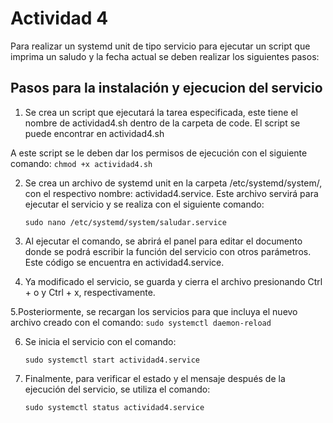 # Actividad 4
Para realizar un systemd unit de tipo servicio para ejecutar un script que imprima un saludo y la fecha actual se deben realizar los siguientes pasos: 


## Pasos para la instalación y ejecucion del servicio

1.	Se crea un script que ejecutará la tarea especificada, este tiene el nombre de actividad4.sh dentro de la carpeta de code. El script se puede encontrar en actividad4.sh

A este script se le deben dar los permisos de ejecución con el siguiente comando:
    ```
    chmod +x actividad4.sh 
    ```

2. Se crea un archivo de systemd unit en la carpeta /etc/systemd/system/, con el respectivo nombre: actividad4.service. Este archivo servirá para ejecutar el servicio y se realiza con el siguiente comando:
    ```
    sudo nano /etc/systemd/system/saludar.service 
    ```  
3. Al ejecutar el comando, se abrirá el panel para editar el documento donde se podrá escribir la función del servicio con otros parámetros. Este código se encuentra en actividad4.service.

4. Ya modificado el servicio, se guarda y cierra el archivo presionando Ctrl + o y Ctrl + x, respectivamente.

5.Posteriormente, se recargan los servicios para que incluya el nuevo archivo creado con el comando:
    ```
    sudo systemctl daemon-reload   
    ``` 

6. Se inicia el servicio con el comando:
    ```
    sudo systemctl start actividad4.service   
    ```

7. Finalmente, para verificar el estado y el mensaje después de la ejecución del servicio, se utiliza el comando:

    ```
    sudo systemctl status actividad4.service    
    ```